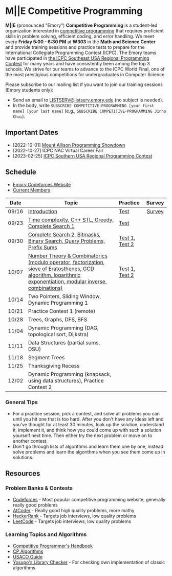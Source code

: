 # M||E Competitive Programming

**M||E** (pronounced "Emory") **Competitive Programming** is a student-led organization interested in [competitive programming](https://en.wikipedia.org/wiki/Competitive_programming) that requires proficient skills in problem solving, efficient coding, and error handling.
We meet every **Friday 5:00 - 6:30 PM** at **W303** in the **Math and Science Center** and provide training sessions and practice tests to prepare for the International Collegiate Programming Contest (ICPC).
The Emory teams have participated in [the ICPC Southeast USA Regional Programming Contest](http://seusa.vanb.org) for many years and have consistently been among the top 3 schools.
We strive for our teams to advance to the ICPC World Final, one of the most prestigious competitions for undergraduates in Computer Science.

Please subscribe to our mailing list if you want to join our training sessions (Emory students only):

* Send an email to LISTSERV@listserv.emory.edu (no subject is needed).
* In the body, write `SUBSCRIBE COMPETITIVE-PROGRAMMING [your first name] [your last name]` (e.g., `SUBSCRIBE COMPETITIVE-PROGRAMMING Jinho Choi`).


## Important Dates

* [2022-10-01] [Mount Allison Programming Showdown](https://mapscontest.com)
* [2022-10-27] ICPC NAC Virtual Career Fair
* [2023-02-25] [ICPC Southern USA Regional Programming Contest](http://seusa.vanb.org)


## Schedule

* [Emory Codeforces Website](https://emory.contest.codeforces.com)
* [Current Members](resources/members/2022F-members.md)

| Date  | Topic | Practice | Survey |
|:-----:|-------|:---------|:------:|
| 09/16 | [Introduction](https://docs.google.com/presentation/d/1L769HDKcs7RHMeoX6busfE9P3QLoRxvmp5WstMZrrys/edit?usp=sharing) | [Test](https://emory.contest.codeforces.com/group/b4f7HxeQ1x/contest/399160) | [Survey](https://forms.gle/cYFositGMxUoGEK87)
| 09/23 | [Time complexity, C++ STL, Greedy, Complete Search 1](https://docs.google.com/presentation/d/1lBoAJhiaPxA6SimUiRe5MbSpeSOMyTIpDiYIkdQPGfQ/edit?usp=sharing) | [Test](https://codeforces.com/group/b4f7HxeQ1x/contest/400070) | 
| 09/30 | [Complete Search 2, Bitmasks, Binary Search, Query Problems, Prefix Sums](https://docs.google.com/presentation/d/1PWtFvJL8dvT3LYjdew2QkUlyiCC18tgKR4_Jp9xDMEc/edit?usp=sharing) | [Test 1](https://codeforces.com/group/b4f7HxeQ1x/contest/401233), [Test 2](https://codeforces.com/group/b4f7HxeQ1x/contest/401234) |
| 10/07 | [Number Theory & Combinatorics (modulo operator, factorization, sieve of Eratosthenes, GCD algorithm, logarithmic exponentiation, modular inverse, combinations)](https://docs.google.com/presentation/d/1RMsnrtDbZiiwFbXoR4GPS58mJ_y7v5rz8SpXH43iqCo/edit?usp=sharing) | [Test 1](https://codeforces.com/group/b4f7HxeQ1x/contest/402415), [Test 2](https://codeforces.com/group/b4f7HxeQ1x/contest/402416) |
| 10/14 | Two Pointers, Sliding Window, Dynamic Programming 1  | |
| 10/21 | Practice Contest 1 (remote) | |
| 10/28 | Trees, Graphs, DFS, BFS  | |
| 11/04 | Dynamic Programming (DAG, topological sort, Dijkstra)  | |
| 11/11 | Data Structures (partial sums, DSU)  | |
| 11/18 | Segment Trees  | |
| 11/25 | Thanksgiving Recess | |
| 12/02 | Dynamic Programming (knapsack, using data structures), Practice Contest 2  | |

### General Tips

* For a practice session, pick a contest, and solve all problems you can until you hit one that is too hard. After you don't have any ideas left and you've thought for at least 30 minutes, look up the solution, understand it, implement it, and think how you could come up with such a solution yourself next time. Then either try the next problem or move on to another contest.
* Don't go through lists of algorithms and learn them one by one, instead solve problems and learn the algorithms when you see them come up in solutions.

## Resources

###  Problem Banks & Contests

* [Codeforces](https://codeforces.com/) - Most popular competitive programming website, generally really good problems
* [AtCoder](https://atcoder.jp/) - Really good high quality problems, more mathy
* [HackerRank](https://www.hackerrank.com/) - Targets job interviews, low quality problems
* [LeetCode](https://leetcode.com/) - Targets job interviews, low quality problems

### Learning Topics and Algorithms

* [Competitive Programmer's Handbook](https://usaco.guide/CPH.pdf)
* [CP Algorithms](https://cp-algorithms.com/)
* [USACO Guide](https://usaco.guide/)
* [Yosupo's Library Checker](https://judge.yosupo.jp/) - For checking own implementation of classic algorithms
